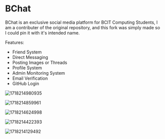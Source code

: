 
# BChat

BChat is an exclusive social media platform for BCIT Computing Students, I am a contributer of the original repository, and this fork was simply made so I could pin it with it's intended name.

Features:

- Friend System
- Direct Messaging
- Posting Images or Threads
- Profile System
- Admin Monitoring System
- Email Verification
- GitHub Login

![1718214980935](https://github.com/user-attachments/assets/2d422951-806e-4725-9ef2-659c7c01a9d3)

![1718214859961](https://github.com/user-attachments/assets/52da1eee-2f6a-48d7-af41-4812110cd63e)

![1718214624998](https://github.com/user-attachments/assets/c41017de-5874-482f-9dc2-1d1c07847892)

![1718214422393](https://github.com/user-attachments/assets/07b0ace2-bbc5-4926-b55d-1722e2642bf3)

![1718214129492](https://github.com/user-attachments/assets/096e4176-f10b-49b5-9a6d-efbec774cbef)
